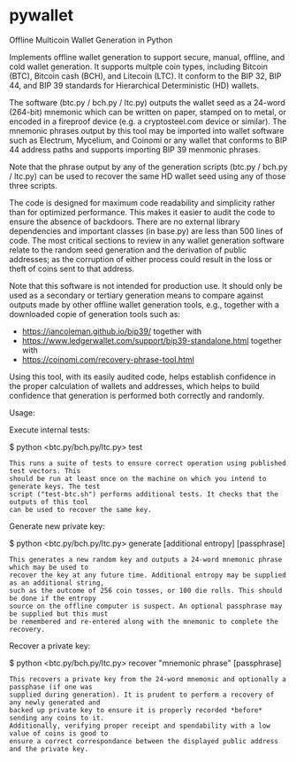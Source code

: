 # pywallet
Offline Multicoin Wallet Generation in Python

Implements offline wallet generation to support secure, manual, offline, and cold wallet generation.
It supports multple coin types, including Bitcoin (BTC), Bitcoin cash (BCH), and Litecoin (LTC).
It conform to the BIP 32, BIP 44, and BIP 39 standards for Hierarchical Deterministic (HD) wallets.

The software (btc.py / bch.py / ltc.py) outputs the wallet seed as a 24-word (264-bit) mnemonic 
which can be written on paper, stamped on to metal, or encoded in a fireproof device (e.g. a 
cryptosteel.com device or similar). The mnemonic phrases output by this tool may be imported 
into wallet software such as Electrum, Mycelium, and Coinomi or any wallet that conforms to 
BIP 44 address paths and supports importing BIP 39 menmonic phrases.

Note that the phrase output by any of the generation scripts (btc.py / bch.py / ltc.py) can be 
used to recover the same HD wallet seed using any of those three scripts.

The code is designed for maximum code readability and simplicity rather than for 
optimized performance. This makes it easier to audit the code to ensure the absence 
of backdoors. There are no external library dependencies and important classes (in 
base.py) are less than 500 lines of code. The most critical sections to review 
in any wallet generation software relate to the random seed generation and the 
derivation of public addresses; as the corruption of either process could result 
in the loss or theft of coins sent to that address.

Note that this software is not intended for production use. It should only 
be used as a secondary or tertiary generation means to compare against 
outputs made by other offline wallet generation tools, e.g., together 
with a downloaded copie of generation tools such as:

* https://iancoleman.github.io/bip39/ together with
* https://www.ledgerwallet.com/support/bip39-standalone.html together with
* https://coinomi.com/recovery-phrase-tool.html

Using this tool, with its easily audited code, helps establish confidence in the 
proper calculation of wallets and addresses, which helps to build confidence that
generation is performed both correctly and randomly.

Usage:

Execute internal tests:

  $ python <btc.py/bch.py/ltc.py> test

    This runs a suite of tests to ensure correct operation using published test vectors. This 
    should be run at least once on the machine on which you intend to generate keys. The test 
    script ("test-btc.sh") performs additional tests. It checks that the outputs of this tool 
    can be used to recover the same key.

Generate new private key:

  $ python <btc.py/bch.py/ltc.py> generate [additional entropy] [passphrase]

    This generates a new random key and outputs a 24-word mnemonic phrase which may be used to 
    recover the key at any future time. Additional entropy may be supplied as an additional string, 
    such as the outcome of 256 coin tosses, or 100 die rolls. This should be done if the entropy 
    source on the offline computer is suspect. An optional passphrase may be supplied but this must 
    be remembered and re-entered along with the mnemonic to complete the recovery.

Recover a private key:

  $ python <btc.py/bch.py/ltc.py> recover "mnemonic phrase" [passphrase]

    This recovers a private key from the 24-word mnemonic and optionally a passphase (if one was 
    supplied during generation). It is prudent to perform a recovery of any newly generated and 
    backed up private key to ensure it is properly recorded *before* sending any coins to it.  
    Additionally, verifying proper receipt and spendability with a low value of coins is good to 
    ensure a correct correspondance between the displayed public address and the private key.
